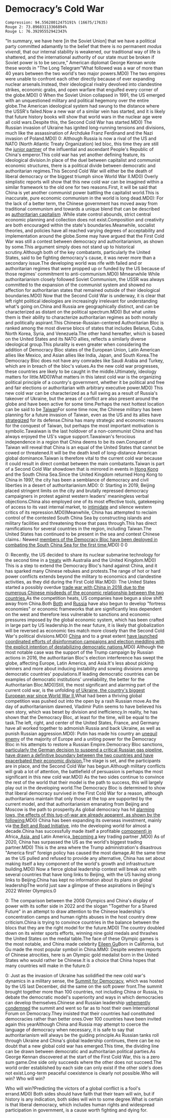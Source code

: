 # Democracy’s Cold War

```
Compression: 94.55628012475191% (16675/17635)
Rouge 2: 73.89683113366894%
Rouge L: 76.39295552942343%
```

"In summary, we have here [in the Soviet Union] that we have a political party committed adamantly to the belief that there is no permanent  *modus vivendi*, that our internal stability is weakened, our traditional way of life is shattered, and the international authority of our state must be broken if Soviet power is to be secure,” American diplomat George Kennan wrote these words in "The Long Telegram"What followed was a war of more than 40 years between the two world's two major powers.MD0) The two empires were unable to confront each other directly because of ever expanding nuclear arsenals.Instead, their ideological rivalry devolved into clandestine strikes, economic grabs, and open warfare that engulfed every corner of the globe.MD0) 0  When the Soviet Union collapsed in 1991, the US emerged with an unquestioned military and political hegemony over the entire globe.The American ideological system had swung to the distance where the USSR's failed.Now a new war of a similar vein has started, and it is likely that future history books will show that world wars in the nuclear age were all cold wars.Despite this, the Second Cold War has started.MD0) The Russian invasion of Ukraine has ignited long-running tensions and divisions, much like the assassination of Archduke Franz Ferdinand and the Nazi invasion of Poland.MD0) 0: Although Russia is now a rival of the US and NATO (North Atlantic Treaty Organization) led bloc, this time they are still the [junior partner](https://www.economist.com/briefing/2019/07/25/how-vladimir-putins-embrace-of-china-weakens-russia) of the influential and ascendant People's Republic of China's  emperor.This cold war has yet another defining feature, its ideological division.In place of the duel between capitalist and communist economic structures, there is a political divide between democratic and authoritarian regimes.This Second Cold War will either be the death of liberal democracy or the biggest triumph since World War II.MD0) Overly simplistic reports will show that this new cold war can be imagined within a similar framework to the old one for two reasons.First, it will be said that China is yet another communist power battling the capitalist world.This is inaccurate, pure economic communism in the world is long dead.MD0): For the lack of a better term, the Chinese government has moved away from traditional communism and towards a unique blend that can be described as [authoritarian capitalism](https://theconversation.com/how-china-combined-authoritarianism-with-capitalism-to-create-a-new-communism-167586) .While state control abounds, strict central economic planning and collection does not exist.Composition and creativity are both encouraged within the state's boundaries.Meanwhile, socialist theories, and policies have all reached varying degrees of acceptability and implementation around the globe.Some may have argued that the First Cold War was still a contest between democracy and authoritarianism, as shown by some.This argument simply does not stand up to historical scrutiny.Although both of the key combatants, particularly the United States, said to be fighting democracy's cause, it was never more than a secondary issue.The developing world was rife with failed and or authoritarian regimes that were propped up or funded by the US because of those regimes' commitment to anti-communism.MD0) Mmeanwhile  While authoritarianism closely followed Soviet Communism, the USSR was always committed to the expansion of the communist system and showed no affection for authoritarian states that remained outside of their ideological boundaries.MD0) Now that the Second Cold War is underway, it is clear that left right political ideologies are increasingly irrelevant for understanding what's going on.China and Russia are geographically distinct, and can be characterized as distant on the political spectrum.MD0) But what unites them is their ability to characterize authoritarian regimes as both morally and politically aspirant.This Chinese-Russian-centered Authoritarian Bloc is ranked among the most diverse blocs of states that includes Belarus, Cuba, North Korea, Syria, and Venezuela.The other hand hereafter, which is based on the United States and its NATO allies, reflects a similarly diverse ideological group.This plurality is even greater when considering the addition of Democracy Bloc states of the European Union, Latin American allies like Mexico, and Asian allies like India, Japan, and South Korea.The Democracy Bloc does not have any comrades like Saudi Arabia and Turkey, which are in breach of the bloc's values.As the new cold war progresses, these countries are likely to be caught in the middle.Ultimately, ideology matters for little.MD0)What matters in this latest cold war is the organizing political principle of a country's government, whether it be political and free and fair elections or authoritarian with arbitrary executive power.MD0) This new cold war can be characterized as a full swing as a result of Russia's takeover of Ukraine, but the areas of conflict are also present around the globe and have been active for some time.Perhaps the next hottest location can be said to be [Taiwan](https://www.economist.com/china/2021/10/09/china-is-ratcheting-up-military-pressure-on-taiwan)For some time now, the Chinese military has been planning for a future invasion of Taiwan, even as the US and its allies have  [strategized](https://www.ft.com/content/54b0db59-a403-493e-b715-7b63c9c39093)  for its defense.China has many strategic and economic reasons for the conquest of Taiwan, but perhaps the most important motivation is symbolic.Tawaiwan is the last holdover of a non-communist China and has always enjoyed the US's vague support.Tawaiwan's ferocious independence in a region that China deems to be its own.Conquest of Taiwan will reveal that China is an equal of the United States that cannot be cowed or threatened.It will be the death knell of long-distance American global dominance.Taiwan is therefore vital to the current cold war because it could result in direct combat between the main combatants.Taiwan is part of a Second Cold War showdown that is mirrored in events in [Hong Kong](https://www.economist.com/briefing/2021/03/20/china-is-not-just-shackling-hong-kong-it-is-remaking-it) and the South China Sea.Since the United Kingdom returned Hong Kong to China in 1997, the city has been a semblance of democracy and civil liberties in a desert of authoritarianism.MD0:  0: Starting in 2019, Beijing placed stringent limits on the city and brutally repressed democracy campaigners in protest against western leaders' meaningless verbal objections.China also employed one of its most effective tools, gatekeeping of access to its vast internal market, to [intimidate](https://www.theguardian.com/sport/2019/oct/15/hong-kong-protestors-burn-lebron-james-jerseys-nba) and silence western critics of its repression.MD0)Meanwhile, China has attempted to reclaim control of the contested South China Sea by constructing islands and military facilities and threatening those that pass through.This has direct ramifications for several countries in the region, including Taiwan.The United States has continued to be present in the sea and contest Chinese claims.: Newest  [members of the Democracy Bloc have been deployed in combating the South China Sea for the first time.](https://asia.nikkei.com/Politics/International-relations/Indo-Pacific/Europe-pushes-back-against-Beijing-with-shows-of-Indo-Pacific-muscle)MD0) 0  0 

 0: Recently, the US decided to share its nuclear submarine technology for the second time in a [treaty](https://www.economist.com/briefing/2021/09/25/aukus-reshapes-the-strategic-landscape-of-the-indo-pacific) with Australia and the United Kingdom.MD0) This is a step to extend the Democracy Bloc's hand against China, and it has sparked many Chinese rebukes and protests.The range of hot or hard power conflicts extends beyond the military to economics and clandestine activities, as they did during the First Cold War.MD0): The United States started a possibly overdue  [trade war with China in 2018 due to the numerous Chinese misdeeds of the economic relationship between the two countries.](https://www.economist.com/finance-and-economics/2022/01/01/new-research-counts-the-costs-of-the-sino-american-trade-war)As the competition heats, US companies have begun a slow shift away from China.Both [Both](https://www.economist.com/business/2022/02/19/china-wants-to-insulate-itself-against-western-sanctions)  and [Russia](https://www.economist.com/briefing/2021/04/23/the-kremlin-has-isolated-russias-economy) have also begun to develop "fortress economies" or economic frameworks that are significantly less dependent on the west and therefore less vulnerable to sanctions and economic pressures imposed by the global economic system, which has been crafted in large part by US leadership.In the near future, it is likely that globalization will be reversed as economic ties match more closely than the Second Cold War's political divisions.MD0)  [China](https://www.washingtonpost.com/opinions/global-opinions/theres-chinese-interference-on-both-sides-of-the-2020-election/2020/10/29/49f90dfe-1a2c-11eb-82db-60b15c874105_story.html) and to a great extent  [have launched coordinated efforts of disinformation campaigns and election meddling with the explicit intention of destabilizing democratic nations.](https://www.csis.org/blogs/technology-policy-blog/russia-ramps-global-elections-interference-lessons-united-states)MD0) Although the most notable case was the support of the Trump campaign by Russian actions in 2016, the authoritarian Bloc's election interference has swept the globe, affecting Europe, Latin America, and Asia.It's less about picking winners and more about inducing instability and sowing divisions among democratic countries' populations.If leading democratic countries can be examples of democratic institutions' unreliability, the better for the Authoritarian Bloc.MD0)Still, the most significant and alarming part of the current cold war, is the unfolding  [of Ukraine, the country's biggest European war since World War II.](https://www.economist.com/europe/2022/02/24/russia-invades-ukraine)What had been a thriving global competition was pushed out into the open by a rash Russian move.As the day of authoritarianism dawned, Vladimir Putin seems to have believed his own story, which was beset by division and inefficiency.In reality, he has shown that the Democracy Bloc, at least for the time, will be equal to the task.The left, right, and center of the United States, France, and Germany have all worked together to admonish Russia and back Ukraine, as well as punish Russian aggression.MD0): Putin has made his country an [unequil enemy](https://www.economist.com/leaders/2022/02/19/whether-he-invades-ukraine-or-backs-down-putin-has-harmed-russia?itm_source=parsely-api) of the majority of Europe and a uniting power for the Democracy Bloc in his attempts to restore a Russian Empire.Democracy Bloc sanctions[, particularly the German decision to suspend a critical Russian gas pipeline, have drawn a definitive boundary between the two countries and have exacerbated their economic division.](https://www.economist.com/europe/2022/02/22/the-west-imposes-swift-sanctions-on-russia-can-they-stop-a-war)The stage is set, and the participants are in place, and the Second Cold War has begun.Although military conflicts will grab a lot of attention, the battlefield of persuasion is perhaps the most significant in this new cold war.MD0) As the two sides continue to convince the rest of the world that their model is the path to success, this will largely play out in the developing world.The Democracy Bloc is determined to show that liberal democracy survived in the First Cold War for a reason, although authoritarians maintain that only those at the top are supported by the current model, and that authoritarianism emanating from Beijing and Moscow is the path to prosperity.As global democracy has hit [alarming lows, the effects of this tug-of-war are already apparent, as shown by the following:](https://www.economist.com/graphic-detail/2022/02/09/a-new-low-for-global-democracy)MD0) China has been expanding its overseas investment, mainly via  [the Belt and Road Initiative](https://www.cfr.org/backgrounder/chinas-massive-belt-and-road-initiative), into the developing world for almost a decade.China has successfully made itself a profitable [component) in](https://www.economist.com/special-report/2020/02/06/china-wants-to-put-itself-back-at-the-centre-of-the-world)  Africa[, Asia, and](https://www.economist.com/middle-east-and-africa/how-chinese-firms-have-dominated-african-infrastructure/21807721) Latin America[, becoming a](https://time.com/5936037/us-china-latin-america-influence/)  key trading partner [.](https://www.visualcapitalist.com/cp/biggest-trade-partner-of-each-country-1960-2020/)MD0) As of 2020, China has surpassed the US as the world's biggest trading partner.MD0) This is the area where the Trump administration's disastrous "America first" foreign policy has caused the most damage.At the same time as the US pulled and refused to provide any alternative, China has set about making itself a key component of the world's growth and infrastructure building.MD0) Now a fierce global leadership contest will break out with several countries that have long links to Beijing, with the US having strong links to Beijing.China has kept no information about its plans on global leadershipThe world just saw a glimpse of these aspirations in Beijing's 2022 Winter Olympics.0 

 0: The comparison between the 2008 Olympics and China's display of power with its softer side in 2022 and the slogan "Together for a Shared Future" in an attempt to draw attention to the Chinese leadership's concentration camps and human rights abuses in the host country drew criticism.China is trying to convince countries in the balance between the blocs that they are the right model for the future.MD0) The country doubled down on its winter sports efforts, winning nine gold medals and thrashes the United States on the medal table.The face of these Olympic games is the most notable, and China made celebrity [Eileen Gu](https://www.economist.com/1843/2022/02/03/cold-warrior-why-eileen-gu-ditched-team-usa-to-ski-for-china)Born in California, but Gu made the most popular symbol in China.MM0:  Despite western reports of Chinese atrocities, here is an Olympic gold medalist born in the United States who would rather be Chinese.It is a choice that China hopes that many countries will make in the future.0: 

 0: Just as the invasion of Ukraine has solidified the new cold war's dynamics in a military sense, the [Summit for Democracy](https://edition.cnn.com/2021/12/08/politics/china-russia-biden-us-democracy-summit/index.html), which was hosted by the US last December, did the same on the soft power front.The summit brought together more than 100 countries, not including China or Russia, to debate the democratic model's superiority and ways in which democracies can develop themselves.Chinese and Russian leadership  [vehemently condemned](https://edition.cnn.com/2021/12/08/politics/china-russia-biden-us-democracy-summit/index.html) the summit and went so far as to host their own International Forum on Democracy.They insisted that their countries had constituted democracies rather than better ones.Over 100 countries have been invited again this yearAlthough China and Russia may attempt to coerce the language of democracy when necessary, it is safe to say that authoritarianism will always be the guiding principle.As Russian tanks roll through Ukraine and China's global leadership continues, there can be no doubt that a new global cold war has emerged.This time, the dividing line can be drawn between democratic and authoritarian political parties.As George Kennan discovered at the start of the First Cold War, this is a zero sum game.One side only succeeds where the other does not succeed.The world order established by each side can only exist if the other side's does not exist.Long-term peaceful coexistence is clearly not possible.Who will win?  Who will win? 

 Who will win?Predicting the victors of a global conflict is a fool's errand.MD0) Both sides should have faith that their team will win, but if history is any indication, both sides will win to some degree.What is certain is that liberal democracy, which includes human rights and widespread participation in government, is a cause worth fighting and dying for.
